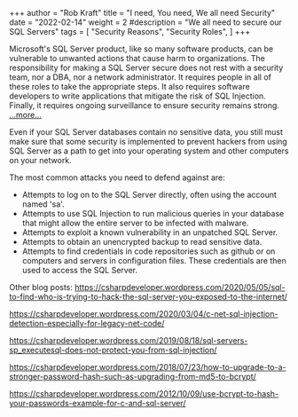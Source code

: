 +++
author = "Rob Kraft"
title = "I need, You need, We all need Security"
date = "2022-02-14"
weight = 2
#description = "We all need to secure our SQL Servers"
tags = [
    "Security Reasons",
    "Security Roles",
]
+++

Microsoft's SQL Server product, like so many software products, can be vulnerable to unwanted actions that cause harm to organizations.  The responsibility for making a SQL Server secure does not rest with a security team, nor a DBA, nor a network administrator.  It requires people in all of these roles to take the appropriate steps.  It also requires software developers to write applications that mitigate the risk of SQL Injection.  Finally, it requires ongoing surveillance to ensure security remains strong.
[...more...](/blog/p1/) <!--more-->

Even if your SQL Server databases contain no sensitive data, you still must make sure that some security is implemented to prevent hackers from using SQL Server as a path to get into your operating system and other computers on your network.

The most common attacks you need to defend against are:

* Attempts to log on to the SQL Server directly, often using the account named 'sa'.
* Attempts to use SQL Injection to run malicious queries in your database that might allow the entire server to be infected with malware.
* Attempts to exploit a known vulnerability in an unpatched SQL Server.
* Attempts to obtain an unencrypted backup to read sensitive data.
* Attempts to find credentials in code repositories such as github or on computers and servers in configuration files.  These credentials are then used to access the SQL Server.


Other blog posts:
https://csharpdeveloper.wordpress.com/2020/05/05/sql-to-find-who-is-trying-to-hack-the-sql-server-you-exposed-to-the-internet/

https://csharpdeveloper.wordpress.com/2020/03/04/c-net-sql-injection-detection-especially-for-legacy-net-code/

https://csharpdeveloper.wordpress.com/2019/08/18/sql-servers-sp_executesql-does-not-protect-you-from-sql-injection/

https://csharpdeveloper.wordpress.com/2018/07/23/how-to-upgrade-to-a-stronger-password-hash-such-as-upgrading-from-md5-to-bcrypt/

https://csharpdeveloper.wordpress.com/2012/10/09/use-bcrypt-to-hash-your-passwords-example-for-c-and-sql-server/
